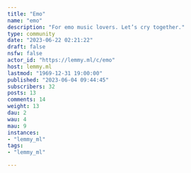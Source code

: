 ```yaml
---
title: "Emo" 
name: "emo"
description: "For emo music lovers. Let’s cry together."
type: community
date: "2023-06-22 02:21:22"
draft: false
nsfw: false
actor_id: "https://lemmy.ml/c/emo"
host: lemmy.ml
lastmod: "1969-12-31 19:00:00"
published: "2023-06-04 09:44:45"
subscribers: 32
posts: 13
comments: 14
weight: 13
dau: 2
wau: 4
mau: 9
instances:
- "lemmy_ml"
tags: 
- "lemmy_ml"

---
```

